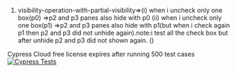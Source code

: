 
1. visibility-operation-with-partial-visibility=>(i) when i uncheck only one box(p0) =>p2 and p3  panes also hide with p0
(ii) when i uncheck only one box(p1) =>p2 and p3  panes also hide with p1(but when i check again p1 then p2 and p3 did not unhide again).note:i test all the check box but after unhide p2 and p3 did not shown again.
()

Cypress Cloud free license expires after running 500 test cases
[![Cypress Tests](https://github.com/BipanKishore/resizable-panes-react/actions/workflows/cypress.yml/badge.svg?branch=master)](https://cloud.cypress.io/projects/2xc7po/branches/master/overview)
